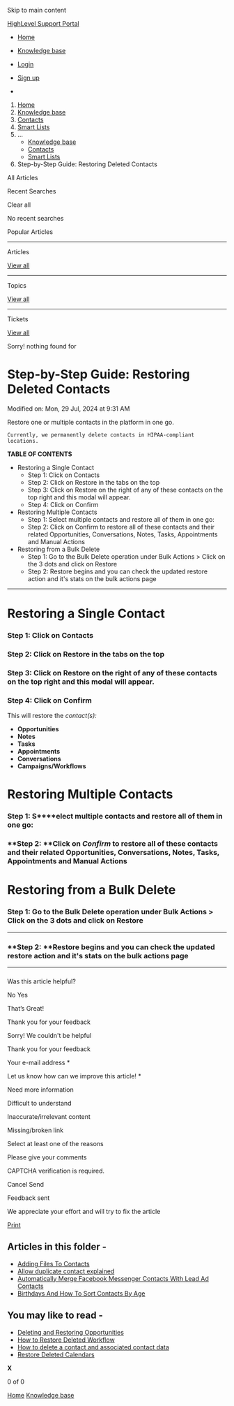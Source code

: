 Skip to main content

[ HighLevel Support Portal ](https://help.gohighlevel.com)

  * [ Home ](/support/home)
  * [ Knowledge base ](/support/solutions)

  * [Login](/support/login)
  * [Sign up](/support/signup)
  * 

  1. [Home](/support/home)
  2. [Knowledge base](/support/solutions)
  3. [Contacts](/support/solutions/155000000123)
  4. [Smart Lists](/support/solutions/folders/48000666017)
  5. ... 
     * [Knowledge base](/support/solutions)
     * [Contacts](/support/solutions/155000000123)
     * [Smart Lists](/support/solutions/folders/48000666017)
  6. Step-by-Step Guide: Restoring Deleted Contacts

All  Articles 

Recent Searches

Clear all

No recent searches

Popular Articles

* * *

Articles

[View all](/support/search/solutions)

* * *

Topics

[View all](/support/search/topics)

* * *

Tickets

[View all](/support/search/tickets)

Sorry! nothing found for   

# Step-by-Step Guide: Restoring Deleted Contacts

Modified on: Mon, 29 Jul, 2024 at 9:31 AM

Restore one or multiple contacts in the platform in one go.

    Currently, we permanently delete contacts in HIPAA-compliant locations.

**TABLE OF CONTENTS**

  * Restoring a Single Contact
      * Step 1: Click on Contacts
      * Step 2: Click on Restore in the tabs on the top
      * Step 3: Click on Restore on the right of any of these contacts on the top right and this modal will appear.
      * Step 4: Click on Confirm
  * Restoring Multiple Contacts
      * Step 1: Select multiple contacts and restore all of them in one go:
      * Step 2: Click on Confirm to restore all of these contacts and their related Opportunities, Conversations, Notes, Tasks, Appointments and Manual Actions
  * Restoring from a Bulk Delete
      * Step 1: Go to the Bulk Delete operation under Bulk Actions > Click on the 3 dots and click on Restore
      * Step 2: Restore begins and you can check the updated restore action and it's stats on the bulk actions page

* * *

# Restoring a Single Contact

### **Step 1: Click on Contacts**

### **Step 2: Click on Restore in the tabs on the top**

### **Step 3: Click on Restore on the right of any of these contacts on the top right and this modal will appear.**  

### **Step 4: Click on Confirm**

This will restore the _contact(s):_  

  * **Opportunities**
  * **Notes**
  * **Tasks**
  * **Appointments**
  * **Conversations**
  * **Campaigns/Workflows**

###   

# Restoring Multiple Contacts

### **Step 1: S****elect multiple contacts and restore all of them in one go:**

### **Step 2:  ****Click on _Confirm_ to restore all of these contacts and their related Opportunities, Conversations, Notes, Tasks, Appointments and Manual Actions**

# Restoring from a Bulk Delete

### **Step 1: Go to the Bulk Delete operation under Bulk Actions > Click on the 3 dots and click on Restore**

****  

### **Step 2:  ****Restore begins and you can check the updated restore action and it's stats on the bulk actions page**

****  

###   

Was this article helpful?

No  Yes 

That’s Great!

Thank you for your feedback

Sorry! We couldn't be helpful

Thank you for your feedback

Your e-mail address *

Let us know how can we improve this article! *

Need more information 

Difficult to understand 

Inaccurate/irrelevant content 

Missing/broken link 

Select at least one of the reasons 

Please give your comments 

CAPTCHA verification is required. 

Cancel  Send 

Feedback sent

We appreciate your effort and will try to fix the article

[Print](javascript:print\(\))

## Articles in this folder -

  * [Adding Files To Contacts](/support/solutions/articles/48001171922-adding-files-to-contacts)
  * [Allow duplicate contact explained](/support/solutions/articles/48001181714-allow-duplicate-contact-explained)
  * [Automatically Merge Facebook Messenger Contacts With Lead Ad Contacts](/support/solutions/articles/48001146104-automatically-merge-facebook-messenger-contacts-with-lead-ad-contacts)
  * [Birthdays And How To Sort Contacts By Age](/support/solutions/articles/48001077108-birthdays-and-how-to-sort-contacts-by-age)

## You may like to read -

  * [Deleting and Restoring Opportunities](/support/solutions/articles/155000002041-deleting-and-restoring-opportunities)
  * [How to Restore Deleted Workflow](/support/solutions/articles/155000002639-how-to-restore-deleted-workflow)
  * [How to delete a contact and associated contact data](/support/solutions/articles/155000000583-how-to-delete-a-contact-and-associated-contact-data)
  * [Restore Deleted Calendars](/support/solutions/articles/155000002468-restore-deleted-calendars)

**X**

0 of 0 []()

[Home](/support/home) [Knowledge base](/support/solutions)
